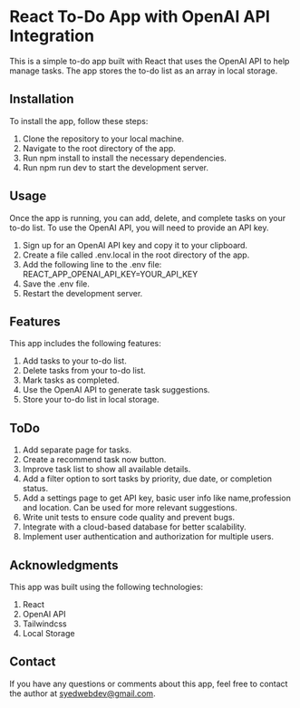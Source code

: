 # React To-Do App with OpenAI API Integration
This is a simple to-do app built with React that uses the OpenAI API to help manage tasks. The app stores the to-do list as an array in local storage.

## Installation
To install the app, follow these steps:

1. Clone the repository to your local machine.
1. Navigate to the root directory of the app.
1. Run npm install to install the necessary dependencies.
1. Run npm run dev to start the development server.

## Usage
Once the app is running, you can add, delete, and complete tasks on your to-do list. To use the OpenAI API, you will need to provide an API key.

1. Sign up for an OpenAI API key and copy it to your clipboard.
1. Create a file called .env.local in the root directory of the app.
1. Add the following line to the .env file: REACT_APP_OPENAI_API_KEY=YOUR_API_KEY
1. Save the .env file.
1. Restart the development server.

## Features
This app includes the following features:

1. Add tasks to your to-do list.
1. Delete tasks from your to-do list.
1. Mark tasks as completed.
1. Use the OpenAI API to generate task suggestions.
1. Store your to-do list in local storage.


## ToDo

1. Add separate page for tasks.
1. Create a recommend task now button.
1. Improve task list to show all available details.
1. Add a filter option to sort tasks by priority, due date, or completion status.
1. Add a settings page to get API key, basic user info like name,profession and location. Can be used for more relevant suggestions.
1. Write unit tests to ensure code quality and prevent bugs.
1. Integrate with a cloud-based database for better scalability.
1. Implement user authentication and authorization for multiple users.


## Acknowledgments
This app was built using the following technologies:

1. React
1. OpenAI API
1. Tailwindcss
1. Local Storage


## Contact
If you have any questions or comments about this app, feel free to contact the author at syedwebdev@gmail.com.
